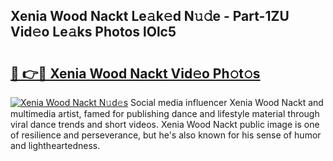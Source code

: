 ## Xenia Wood Nackt Le𝚊k𝚎d N𝚞𝚍e - Part-1ZU Vid𝚎o Le𝚊ks Photos lOlc5

# <h2><a href="http://fb6rgiw.evod.top/?m=Xenia+Wood+Nackt">🔗 👉🔴 Xenia Wood Nackt Vid𝚎o Ph𝚘t𝚘s</a></h2>

[![Xenia Wood Nackt N𝚞d𝚎s](https://i.imgur.com/8V9OHl7.gif)](http://fb6rgiw.evod.top/?m=Xenia+Wood+Nackt)
Social media influencer Xenia Wood Nackt and multimedia artist, famed for publishing dance and lifestyle material through viral dance trends and short videos. Xenia Wood Nackt public image is one of resilience and perseverance, but he's also known for his sense of humor and lightheartedness. 

